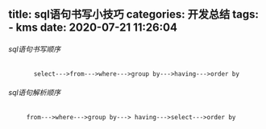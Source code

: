 title: sql语句书写小技巧
categories: 开发总结
tags:
	- kms
date: 2020-07-21 11:26:04
---
###### sql语句书写顺序

           select--->from--->where--->group by--->having--->order by

###### sql语句解析顺序

         from--->where--->group by---> having--->select--->order by

<!-- more -->